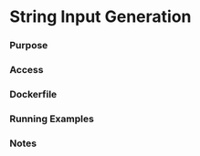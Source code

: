# String Input Generation #

### Purpose ###

### Access ###

### Dockerfile ###





### Running Examples ###

### Notes ###
